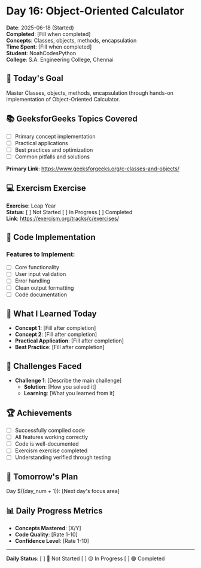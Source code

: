# Day 16: Object-Oriented Calculator

**Date**: 2025-06-18 (Started)  
**Completed**: [Fill when completed]  
**Concepts**: Classes, objects, methods, encapsulation  
**Time Spent**: [Fill when completed]  
**Student**: NoahCodesPython  
**College**: S.A. Engineering College, Chennai

## 🎯 Today's Goal
Master Classes, objects, methods, encapsulation through hands-on implementation of Object-Oriented Calculator.

## 📚 GeeksforGeeks Topics Covered
- [ ] Primary concept implementation
- [ ] Practical applications  
- [ ] Best practices and optimization
- [ ] Common pitfalls and solutions

**Primary Link**: https://www.geeksforgeeks.org/c-classes-and-objects/

## 💻 Exercism Exercise
**Exercise**: Leap Year  
**Status**: [ ] Not Started [ ] In Progress [ ] Completed  
**Link**: https://exercism.org/tracks/c/exercises/

## 🔧 Code Implementation

### Features to Implement:
- [ ] Core functionality
- [ ] User input validation
- [ ] Error handling
- [ ] Clean output formatting
- [ ] Code documentation

## 📝 What I Learned Today
- **Concept 1**: [Fill after completion]
- **Concept 2**: [Fill after completion]
- **Practical Application**: [Fill after completion]
- **Best Practice**: [Fill after completion]

## 🔧 Challenges Faced
- **Challenge 1**: [Describe the main challenge]
  - **Solution**: [How you solved it]
  - **Learning**: [What you learned from it]

## 🏆 Achievements
- [ ] Successfully compiled code
- [ ] All features working correctly
- [ ] Code is well-documented
- [ ] Exercism exercise completed
- [ ] Understanding verified through testing

## 🔄 Tomorrow's Plan
Day $((day_num + 1)): [Next day's focus area]

## 📊 Daily Progress Metrics
- **Concepts Mastered**: [X/Y]
- **Code Quality**: [Rate 1-10]
- **Confidence Level**: [Rate 1-10]

---
**Daily Status**: [ ] 🔴 Not Started [ ] 🟡 In Progress [ ] 🟢 Completed
